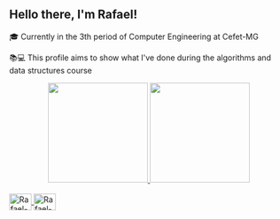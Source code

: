 ## Hello there, I'm Rafael!
🎓 Currently in the 3th period of Computer Engineering at Cefet-MG

📚💻 This profile aims to show what I've done during the algorithms and data structures course

<div align="center">
  <a href="https://github.com/rafaegont1">
  <img height=180 src="https://github-readme-stats.vercel.app/api?username=rafaegont1&show_icons=true&theme=dracula&include_all_commits=true&count_private=true"/>
  <img height=180 src="https://github-readme-stats.vercel.app/api/top-langs/?username=rafaegont1&layout=compact&langs_count=7&theme=dracula"/>
</div>
<div style="display: inline_block"><br>
  <img align="center" alt="Rafael-C" height="30" width="40" src="https://cdn.jsdelivr.net/gh/devicons/devicon/icons/c/c-original.svg">
  <img align="center" alt="Rafael-C++" height="30" width="40" src="https://cdn.jsdelivr.net/gh/devicons/devicon/icons/cplusplus/cplusplus-original.svg">
</div>

